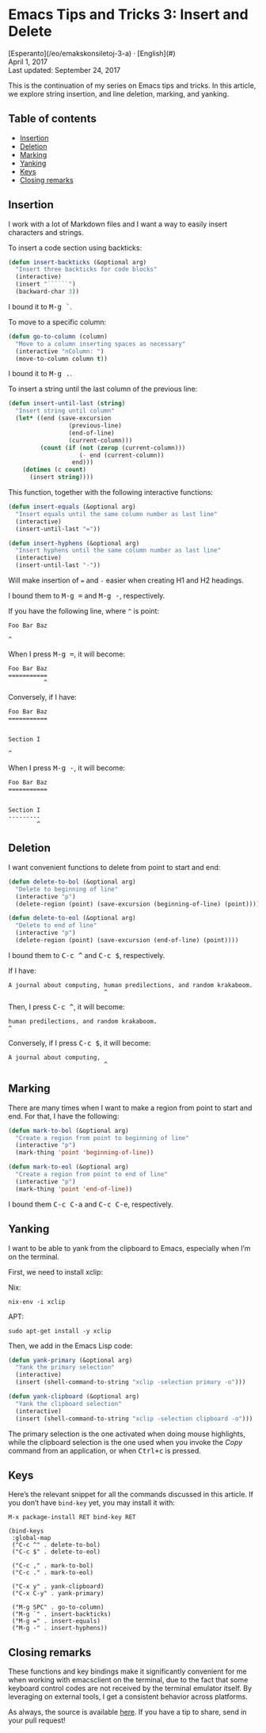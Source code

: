 Emacs Tips and Tricks 3: Insert and Delete
==========================================

<div class="center">[Esperanto](/eo/emakskonsiletoj-3-a) · [English](#)</div>
<div class="center">April 1, 2017</div>
<div class="center">Last updated: September 24, 2017</div>

This is the continuation of my series on Emacs tips and tricks. In this article, we explore string
insertion, and line deletion, marking, and yanking.


Table of contents
-----------------

- [Insertion](#insertion)
- [Deletion](#deletion)
- [Marking](#marking)
- [Yanking](#yanking)
- [Keys](#keys)
- [Closing remarks](#closing)


<a name="insertion"></a> Insertion
----------------------------------

I work with a lot of Markdown files and I want a way to easily insert characters and strings.

To insert a code section using backticks:

```lisp
(defun insert-backticks (&optional arg)
  "Insert three backticks for code blocks"
  (interactive)
  (insert "``````")
  (backward-char 3))
```

I bound it to <kbd>M-g `</kbd>.

To move to a specific column:

```lisp
(defun go-to-column (column)
  "Move to a column inserting spaces as necessary"
  (interactive "nColumn: ")
  (move-to-column column t))
```

I bound it to <kbd>M-g .</kbd>.

To insert a string until the last column of the previous line:

```lisp
(defun insert-until-last (string)
  "Insert string until column"
  (let* ((end (save-excursion
                 (previous-line)
                 (end-of-line)
                 (current-column)))
         (count (if (not (zerop (current-column)))
                    (- end (current-column))
                  end)))
    (dotimes (c count)
      (insert string))))
```

This function, together with the following interactive functions:


```lisp
(defun insert-equals (&optional arg)
  "Insert equals until the same column number as last line"
  (interactive)
  (insert-until-last "="))

(defun insert-hyphens (&optional arg)
  "Insert hyphens until the same column number as last line"
  (interactive)
  (insert-until-last "-"))
```

Will make insertion of `=` and `-` easier when creating H1 and H2 headings.

I bound them to <kbd>M-g =</kbd> and <kbd>M-g -</kbd>, respectively.

If you have the following line, where `^` is point:

```
Foo Bar Baz

^
```

When I press <kbd>M-g =</kbd>, it will become:

```
Foo Bar Baz
===========
          ^
```

Conversely, if I have:

```
Foo Bar Baz
===========


Section I

^
```

 When I press <kbd>M-g -</kbd>, it will become:

```
Foo Bar Baz
===========


Section I
---------
        ^
```


<a name="deletion"></a> Deletion
--------------------------------

I want convenient functions to delete from point to start and end:

```lisp
(defun delete-to-bol (&optional arg)
  "Delete to beginning of line"
  (interactive "p")
  (delete-region (point) (save-excursion (beginning-of-line) (point))))

(defun delete-to-eol (&optional arg)
  "Delete to end of line"
  (interactive "p")
  (delete-region (point) (save-excursion (end-of-line) (point))))
```

I bound them to <kbd>C-c ^</kbd> and <kbd>C-c $</kbd>, respectively.

If I have:

```
A journal about computing, human predilections, and random krakaboom.
                           ^
```

Then, I press <kbd>C-c ^</kbd>, it will become:

```
human predilections, and random krakaboom.
^
```

Conversely, if I press <kbd>C-c $</kbd>, it will become:

```
A journal about computing, 
                           ^
```


<a name="marking"></a> Marking
------------------------------

There are many times when I want to make a region from point to start and end. For that, I have the
following:

```lisp
(defun mark-to-bol (&optional arg)
  "Create a region from point to beginning of line"
  (interactive "p")
  (mark-thing 'point 'beginning-of-line))

(defun mark-to-eol (&optional arg)
  "Create a region from point to end of line"
  (interactive "p")
  (mark-thing 'point 'end-of-line))
```

I bound them <kbd>C-c C-a</kbd> and <kbd>C-c C-e</kbd>, respectively.


<a name="yanking"></a> Yanking
------------------------------

I want to be able to yank from the clipboard to Emacs, especially when I’m on the terminal.

First, we need to install xclip:

Nix:

    nix-env -i xclip

APT:

    sudo apt-get install -y xclip

Then, we add in the Emacs Lisp code:

```lisp
(defun yank-primary (&optional arg)
  "Yank the primary selection"
  (interactive)
  (insert (shell-command-to-string "xclip -selection primary -o")))

(defun yank-clipboard (&optional arg)
  "Yank the clipboard selection"
  (interactive)
  (insert (shell-command-to-string "xclip -selection clipboard -o")))
```

The primary selection is the one activated when doing mouse highlights, while the clipboard
selection is the one used when you invoke the _Copy_ command from an application, or when
<kbd>Ctrl+c</kbd> is pressed.


<a name="keys"></a> Keys
------------------------

Here’s the relevant snippet for all the commands discussed in this article. If you don’t have
`bind-key` yet, you may install it with:

    M-x package-install RET bind-key RET

```
(bind-keys
 :global-map
 ("C-c ^" . delete-to-bol)
 ("C-c $" . delete-to-eol)

 ("C-c ," . mark-to-bol)
 ("C-c ." . mark-to-eol)

 ("C-x y" . yank-clipboard)
 ("C-x C-y" . yank-primary)

 ("M-g SPC" . go-to-column)
 ("M-g `" . insert-backticks)
 ("M-g =" . insert-equals)
 ("M-g -" . insert-hyphens))
```


<a name="closing"></a> Closing remarks
--------------------------------------

These functions and key bindings make it significantly convenient for me when working with
emacsclient on the terminal, due to the fact that some keyboard control codes are not received by
the terminal emulator itself. By leveraging on external tools, I get a consistent behavior across
platforms.

As always, the source is available [here](https://github.com/ebzzry/dotfiles/tree/master/emacs). If
you have a tip to share, send in your pull request!
